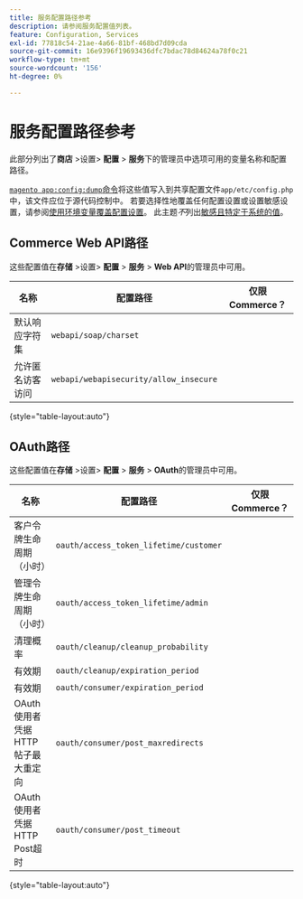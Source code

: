 ```yaml
---
title: 服务配置路径参考
description: 请参阅服务配置值列表。
feature: Configuration, Services
exl-id: 77818c54-21ae-4a66-81bf-468bd7d09cda
source-git-commit: 16e9396f19693436dfc7bdac78d84624a78f0c21
workflow-type: tm+mt
source-wordcount: '156'
ht-degree: 0%

---
```


# 服务配置路径参考

此部分列出了&#x200B;**商店** >设置> **配置** > **服务**&#x200B;下的管理员中选项可用的变量名称和配置路径。

[`magento app:config:dump`命令](../cli/export-configuration.md)将这些值写入到共享配置文件`app/etc/config.php`中，该文件应位于源代码控制中。 若要选择性地覆盖任何配置设置或设置敏感设置，请参阅[使用环境变量覆盖配置设置](override-config-settings.md#environment-variables)。 此主题&#x200B;_不_&#x200B;列出[敏感且特定于系统的值](config-reference-sens.md)。

## Commerce Web API路径

这些配置值在&#x200B;**存储** >设置> **配置** > **服务** > **Web API**&#x200B;的管理员中可用。

| 名称 | 配置路径 | 仅限Commerce？ |
|--------------|--------------|--------------|
| 默认响应字符集 | `webapi/soap/charset` | <!-- ![Not Commerce-only](/help/assets/configuration/red-x.png) --> |
| 允许匿名访客访问 | `webapi/webapisecurity/allow_insecure` | <!-- ![Not Commerce-only](/help/assets/configuration/red-x.png) --> |

{style="table-layout:auto"}

## OAuth路径

这些配置值在&#x200B;**存储** >设置> **配置** > **服务** > **OAuth**&#x200B;的管理员中可用。

| 名称 | 配置路径 | 仅限Commerce？ |
|--------------|--------------|--------------|
| 客户令牌生命周期（小时） | `oauth/access_token_lifetime/customer` | <!-- ![Not Commerce-only](/help/assets/configuration/red-x.png) --> |
| 管理令牌生命周期（小时） | `oauth/access_token_lifetime/admin` | <!-- ![Not Commerce-only](/help/assets/configuration/red-x.png) --> |
| 清理概率 | `oauth/cleanup/cleanup_probability` | <!-- ![Not Commerce-only](/help/assets/configuration/red-x.png) --> |
| 有效期 | `oauth/cleanup/expiration_period` | <!-- ![Not Commerce-only](/help/assets/configuration/red-x.png) --> |
| 有效期 | `oauth/consumer/expiration_period` | <!-- ![Not Commerce-only](/help/assets/configuration/red-x.png) --> |
| OAuth使用者凭据HTTP帖子最大重定向 | `oauth/consumer/post_maxredirects` | <!-- ![Not Commerce-only](/help/assets/configuration/red-x.png) --> |
| OAuth使用者凭据HTTP Post超时 | `oauth/consumer/post_timeout` | <!-- ![Not Commerce-only](/help/assets/configuration/red-x.png) --> |

{style="table-layout:auto"}
